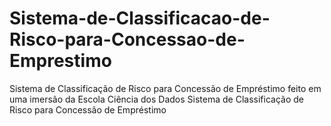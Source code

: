 # Sistema-de-Classificacao-de-Risco-para-Concessao-de-Emprestimo
Sistema de Classificação de Risco para Concessão de Empréstimo feito em uma imersão da Escola Ciência dos Dados
Sistema de Classificação de Risco para Concessão de Empréstimo
